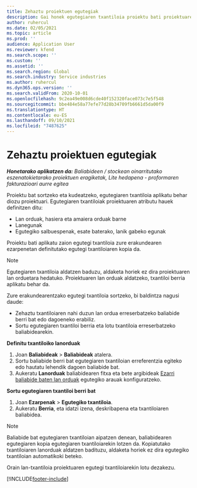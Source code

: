 ```yaml
---
title: Zehaztu proiektuen egutegiak
description: Gai honek egutegiaren txantiloia proiektu bati proiektuaren egutegia jarraitzeko nola aplikatu jakiteko informazioa eskaintzen du.
author: ruhercul
ms.date: 02/05/2021
ms.topic: article
ms.prod: ''
audience: Application User
ms.reviewer: kfend
ms.search.scope: ''
ms.custom: ''
ms.assetid: ''
ms.search.region: Global
ms.search.industry: Service industries
ms.author: ruhercul
ms.dyn365.ops.version: ''
ms.search.validFrom: 2020-10-01
ms.openlocfilehash: 9c2ea49e008d6cde40f152320face073c7e5f548
ms.sourcegitcommit: bbe484e58a77efe77d28b34709fb6661d5da00f9
ms.translationtype: HT
ms.contentlocale: eu-ES
ms.lasthandoff: 09/10/2021
ms.locfileid: "7487625"
---
```

# <a name="define-project-calendars"></a>Zehaztu proiektuen egutegiak

_**Honetarako aplikatzen da:** Baliabideen / stockean oinarritutako eszenatokietarako proiektuen eragiketak, Lite hedapena - proformaren fakturazioari aurre egitea_

Proiektu bat sortzeko eta kudeatzeko, egutegiaren txantiloia aplikatu behar diozu proiektuari. Egutegiaren txantiloiak proiektuaren atributu hauek definitzen ditu:

- Lan orduak, hasiera eta amaiera orduak barne
- Lanegunak
- Egutegiko salbuespenak, esate baterako, lanik gabeko egunak

Proiektu bati aplikatu zaion egutegi txantiloia zure erakundearen ezarpenetan definitutako egutegi txantiloiaren kopia da.

> [!NOTE]
> Egutegiaren txantiloia aldatzen baduzu, aldaketa horiek ez dira proiektuaren lan orduetara hedatuko. Proiektuaren lan orduak aldatzeko, txantiloi berria aplikatu behar da.

Zure erakundearentzako egutegi txantiloia sortzeko, bi baldintza nagusi daude:

- Zehaztu txantiloiaren nahi duzun lan ordua erreserbatzeko baliabide berri bat edo dagoeneko erabiliz.
- Sortu egutegiaren txantiloi berria eta lotu txantiloia erreserbatzeko baliabidearekin.

**Definitu txantiloiko lanorduak**

1. Joan **Baliabideak** \> **Baliabideak** atalera.
2. Sortu baliabide berri bat egutegiaren txantiloian erreferentzia egiteko edo hautatu lehendik dagoen baliabide bat.
3. Aukeratu **Lanorduak** baliabidearen fitxa eta bete argibideak [Ezarri baliabide baten lan orduak](/dynamics365/field-service/set-work-hours-resource) egutegiko arauak konfiguratzeko.

**Sortu egutegiaren txantiloi berri bat**

1. Joan **Ezarpenak** \> **Egutegiko txantiloia**.
2. Aukeratu **Berria**, eta idatzi izena, deskribapena eta txantiloiaren baliabidea.

> [!NOTE]
> Baliabide bat egutegiaren txantiloian aipatzen denean, baliabidearen egutegiaren kopia egutegiaren txantiloiarekin lotzen da. Kopiatutako txantiloiaren lanorduak aldatzen badituzu, aldaketa horiek ez dira egutegiko txantiloian automatikoki beteko.

Orain lan-txantiloia proiektuaren egutegi txantiloiarekin lotu dezakezu.


[!INCLUDE[footer-include](../includes/footer-banner.md)]

